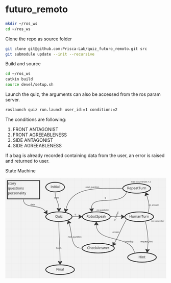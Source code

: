 # futuro_remoto

```sh
mkdir ~/ros_ws
cd ~/ros_ws
```

Clone the repo as source folder
```sh
git clone git@github.com:Prisca-Lab/quiz_futuro_remoto.git src
git submodule update --init --recursive
```

Build and source
```sh
cd ~/ros_ws
catkin build
source devel/setup.sh
```

Launch the quiz, the arguments can also be accessed from the ros param server.
```sh
roslaunch quiz run.launch user_id:=1 condition:=2
```

The conditions are following:
1. FRONT ANTAGONIST
2. FRONT AGREEABLENESS
3. SIDE ANTAGONIST
4. SIDE AGREEABLENESS

If a bag is already recorded containing data from the user, an error is raised and returned to user.


State Machine

![img](quiz/data/sm.png)
